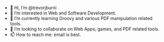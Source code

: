 - 👋 Hi, I’m @trevorjburni
- 👀 I’m interested in Web and Software Development.
- 🌱 I’m currently learning Groovy and various PDF manipulation related tools.
- 💞️ I’m looking to collaborate on Web Apps, games, and PDF related tools.
- 📫 How to reach me: email is best.

<!---
trevorjburni/trevorjburni is a ✨ special ✨ repository because its `README.md` (this file) appears on your GitHub profile.
You can click the Preview link to take a look at your changes.
--->
